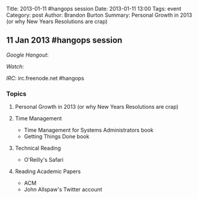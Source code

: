 Title: 2013-01-11 #hangops session
Date: 2013-01-11 13:00
Tags: event
Category: post
Author: Brandon Burton
Summary: Personal Growth in 2013 (or why New Years Resolutions are crap)

## 11 Jan 2013 #hangops session

_Google Hangout_:

_Watch_:

_IRC_: irc.freenode.net #hangops

### Topics
1. Personal Growth in 2013 (or why New Years Resolutions are crap)
1. Time Management

    - Time Management for Systems Administrators book
    - Getting Things Done book

1. Technical Reading

    - O'Reilly's Safari

1. Reading Academic Papers

    - ACM
    - John Allspaw's Twitter account
